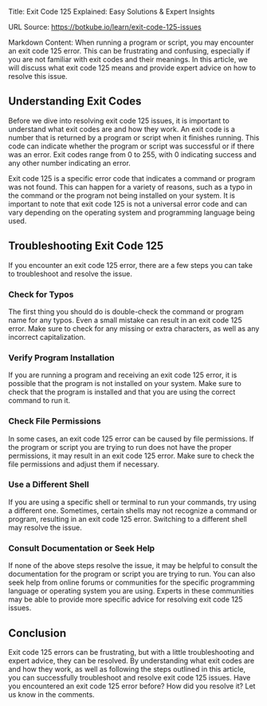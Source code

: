 Title: Exit Code 125 Explained: Easy Solutions & Expert Insights

URL Source: https://botkube.io/learn/exit-code-125-issues

Markdown Content:
When running a program or script, you may encounter an exit code 125 error. This can be frustrating and confusing, especially if you are not familiar with exit codes and their meanings. In this article, we will discuss what exit code 125 means and provide expert advice on how to resolve this issue.

Understanding Exit Codes
------------------------

Before we dive into resolving exit code 125 issues, it is important to understand what exit codes are and how they work. An exit code is a number that is returned by a program or script when it finishes running. This code can indicate whether the program or script was successful or if there was an error. Exit codes range from 0 to 255, with 0 indicating success and any other number indicating an error.

Exit code 125 is a specific error code that indicates a command or program was not found. This can happen for a variety of reasons, such as a typo in the command or the program not being installed on your system. It is important to note that exit code 125 is not a universal error code and can vary depending on the operating system and programming language being used.

Troubleshooting Exit Code 125
-----------------------------

If you encounter an exit code 125 error, there are a few steps you can take to troubleshoot and resolve the issue.

### Check for Typos

The first thing you should do is double-check the command or program name for any typos. Even a small mistake can result in an exit code 125 error. Make sure to check for any missing or extra characters, as well as any incorrect capitalization.

### Verify Program Installation

If you are running a program and receiving an exit code 125 error, it is possible that the program is not installed on your system. Make sure to check that the program is installed and that you are using the correct command to run it.

### Check File Permissions

In some cases, an exit code 125 error can be caused by file permissions. If the program or script you are trying to run does not have the proper permissions, it may result in an exit code 125 error. Make sure to check the file permissions and adjust them if necessary.

### Use a Different Shell

If you are using a specific shell or terminal to run your commands, try using a different one. Sometimes, certain shells may not recognize a command or program, resulting in an exit code 125 error. Switching to a different shell may resolve the issue.

### Consult Documentation or Seek Help

If none of the above steps resolve the issue, it may be helpful to consult the documentation for the program or script you are trying to run. You can also seek help from online forums or communities for the specific programming language or operating system you are using. Experts in these communities may be able to provide more specific advice for resolving exit code 125 issues.

Conclusion
----------

Exit code 125 errors can be frustrating, but with a little troubleshooting and expert advice, they can be resolved. By understanding what exit codes are and how they work, as well as following the steps outlined in this article, you can successfully troubleshoot and resolve exit code 125 issues. Have you encountered an exit code 125 error before? How did you resolve it? Let us know in the comments.
